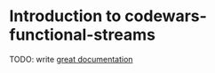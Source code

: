# Introduction to codewars-functional-streams

TODO: write [great documentation](http://jacobian.org/writing/what-to-write/)
